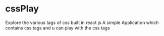 # cssPlay
Explore the various tags of css built in react js
A simple Application which contains css tags and u can play with the css tags
